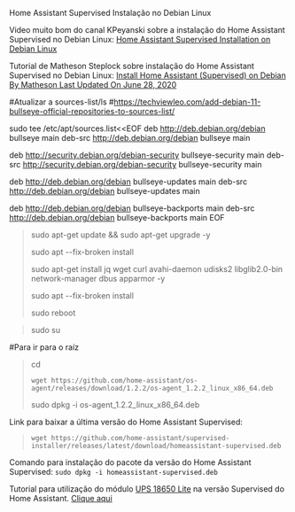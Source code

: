 Home Assistant Supervised Instalação no Debian Linux

Video muito bom do canal KPeyanski sobre a instalação do Home Assistant Supervised no Debian Linux: [Home Assistant Supervised Installation on Debian Linux](https://www.youtube.com/watch?v=Ruk7OO0piJU&t=245s)

Tutorial de Matheson Steplock sobre instalação do Home Assistant Supervised no Debian Linux: 
[Install Home Assistant (Supervised) on Debian By  Matheson Last Updated On June 28, 2020](https://mathesonsteplock.ca/install-home-assistant-supervised-on-debian/)

#Atualizar a sources-list/ls
#https://techviewleo.com/add-debian-11-bullseye-official-repositories-to-sources-list/

sudo tee /etc/apt/sources.list<<EOF
deb http://deb.debian.org/debian bullseye main
deb-src http://deb.debian.org/debian bullseye main

deb http://security.debian.org/debian-security bullseye-security main
deb-src http://security.debian.org/debian-security bullseye-security main

deb http://deb.debian.org/debian bullseye-updates main
deb-src http://deb.debian.org/debian bullseye-updates main

deb http://deb.debian.org/debian bullseye-backports main
deb-src http://deb.debian.org/debian bullseye-backports main
EOF

>sudo apt-get update && sudo apt-get upgrade -y
>
>sudo apt --fix-broken install
>
>sudo apt-get install jq wget curl avahi-daemon udisks2 libglib2.0-bin network-manager dbus apparmor -y
>
>sudo apt --fix-broken install
>
>sudo reboot

>sudo su

#Para ir para o raíz
>cd
>
>`wget https://github.com/home-assistant/os-agent/releases/download/1.2.2/os-agent_1.2.2_linux_x86_64.deb`
>
>sudo dpkg -i os-agent_1.2.2_linux_x86_64.deb
>

  
Link para baixar a última versão do Home Assistant Supervised: 
                                    
>`wget https://github.com/home-assistant/supervised-installer/releases/latest/download/homeassistant-supervised.deb`

Comando para instalação do pacote da versão do Home Assistant Supervised: `sudo dpkg -i homeassistant-supervised.deb`

Tutorial para utilização do módulo [UPS 18650 Lite](https://github.com/linshuqin329/UPS-18650-Lite) na versão Supervised do Home Assistant. [Clique aqui](https://github.com/edilsoncorrea/upsraspberryhomeassistant)
